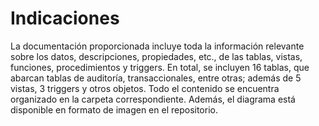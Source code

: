 # Indicaciones
La documentación proporcionada incluye toda la información relevante sobre los datos, descripciones, propiedades, etc., de las tablas, vistas, funciones, procedimientos y triggers. En total, se incluyen 16 tablas, que abarcan tablas de auditoría, transaccionales, entre otras; además de 5 vistas, 3 triggers y otros objetos. Todo el contenido se encuentra organizado en la carpeta correspondiente. Además, el diagrama está disponible en formato de imagen en el repositorio.
